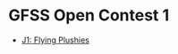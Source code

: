 # GFSS Open Contest 1

* [J1: Flying Plushies][]

[J1: Flying Plushies]: http://www.dmoj.ca/problem/gfssoc1j1
